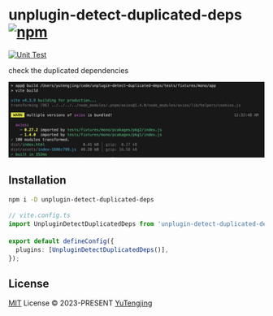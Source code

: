 # unplugin-detect-duplicated-deps [![npm](https://img.shields.io/npm/v/unplugin.svg)](https://npmjs.com/package/unplugin)

[![Unit Test](https://github.com/tjx666/unplugin-detect-duplicated-deps/actions/workflows/unit-test.yml/badge.svg)](https://github.com/tjx666/unplugin-detect-duplicated-deps/actions/workflows/unit-test.yml)

check the duplicated dependencies

![effect](docs/effect.png)

## Installation

```bash
npm i -D unplugin-detect-duplicated-deps
```

```ts
// vite.config.ts
import UnpluginDetectDuplicatedDeps from 'unplugin-detect-duplicated-deps/vite';

export default defineConfig({
  plugins: [UnpluginDetectDuplicatedDeps()],
});
```

## License

[MIT](./LICENSE) License © 2023-PRESENT [YuTengjing](https://github.com/tjx666)
